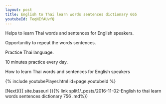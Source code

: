 ```yaml
---
layout: post
title: English to Thai learn words sentences dictionary 665 
youtubeId: TeqNEfAUvfQ
---
```

 
 
Helps to learn Thai words and sentences for English speakers.

Opportunitiy to repeat the words sentences. 

Practice Thai language. 
 
10 minutes practice every day. 
 
How to learn Thai words and sentences for English speakers 
 
{% include youtubePlayer.html id=page.youtubeId %}
 
 
[Next]({{ site.baseurl }}{% link  split1/_posts/2016-11-02-English to thai learn words sentences dictionary 756 .md%})
 

